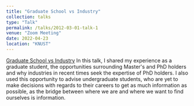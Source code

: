 ```yaml
---
title: "Graduate School vs Industry"
collection: talks
type: "Talk"
permalink: /talks/2012-03-01-talk-1
venue: "Zoom Meeting"
date: 2022-04-23
location: "KNUST"
---
```

[Graduate School vs Industry](/images/GSvI.jpg)
In this talk, I shared my experience as a graduate student, the opportunities surrounding Master's and PhD holders and why industries in recent times seek the expertise of PhD holders. I also used this opportunity to advise undergraduate students, who are yet to make decisions with regards to their careers to get as much information as possible, as the bridge between where we are and where we want to find ourselves is information.
